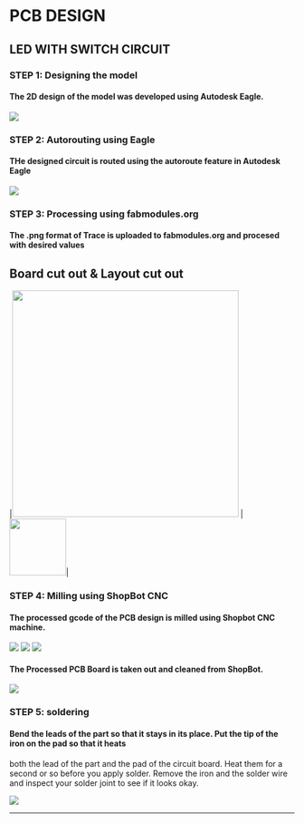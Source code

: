 # PCB DESIGN

## LED WITH SWITCH CIRCUIT

### STEP 1: Designing the model

#### The 2D design of the model was developed using Autodesk Eagle.


<img src="40.jpg">


### STEP 2: Autorouting using Eagle

#### THe designed circuit is routed using the autoroute feature in Autodesk Eagle


<img src="41.jpg">


### STEP 3: Processing using fabmodules.org

#### The .png format of Trace is uploaded to fabmodules.org and procesed with desired values


## Board cut out &  Layout cut out


|<img src="4A.png" height="400" width="400"> | <img src="4B.png" height="100" width="100">|





### STEP 4: Milling using ShopBot CNC

#### The processed gcode of the PCB design is milled using Shopbot CNC machine.


<img src="42.jpg">


<img src="43.jpg">


<img src="44.jpg">


#### The Processed PCB Board is taken out and cleaned from ShopBot.


<img src="45.jpg">






### STEP 5: soldering

#### Bend the leads of the part so that it stays in its place. Put the tip of the iron on the pad so that it heats 
both the lead of the part and the pad of the circuit board. Heat them for a second or so before you apply solder.
Remove the iron and the solder wire and inspect your solder joint to see if it looks okay.


<img src="47.jpg">


----

